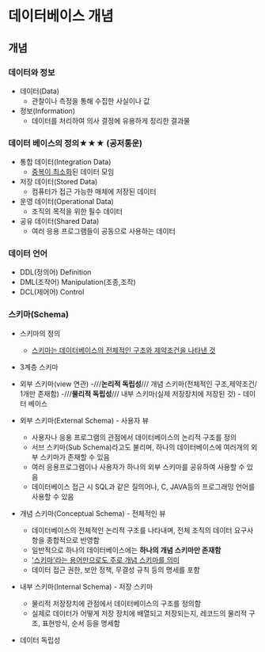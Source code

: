 # 데이터베이스 개념
## 개념
### 데이터와 정보
- 데이터(Data)
  - 관찰이나 측정을 통해 수집한 사실이나 값
- 정보(Information)
  - 데이터를 처리하여 의사 결정에 유용하게 정리한 결과물

### 데이터 베이스의 정의★★★ (공저통운)
- 통합 데이터(Integration Data)
  - <u>중복이 최소화</u>된 데이터 모임
- 저장 데이터(Stored Data)
  - 컴퓨터가 접근 가능한 매체에 저장된 데이터
- 운영 데이터(Operational Data)
  - 조직의 목적을 위한 필수 데이터
- 공유 데이터(Shared Data)
  - 여러 응용 프로그램들이 공동으로 사용하는 데이터

### 데이터 언어
- DDL(정의어) Definition
- DML(조작어) Manipulation(조종,조작)
- DCL(제어어) Control

### 스키마(Schema)
- 스키마의 정의 
  - <u>스키마는 데이터베이스의 전체적인 구조와 제약조건을 나타낸 것</u>
- 3계층 스키마
- 외부 스키마(view 연관) -///**논리적 독립성**/// 개념 스키마(전체적인 구조,제약조건/ 1개만 존재함) -///**물리적 독립성**/// 내부 스키마(실제 저장장치에 저장된 것) - 데이터 베이스

- 외부 스키마(External Schema) - 사용자 뷰
  - 사용자나 응용 프로그램의 관점에서 데이터베이스의 논리적 구조를 정의
  - 서브 스키마(Sub Schema)라고도 불리며, 하나의 데이터베이스에 여러개의 외부 스키마가 존재할 수 있음
  - 여러 응용프로그램이나 사용자가 하나의 외부 스키마를 공유하여 사용할 수 있음
  - 데이터베이스 접근 시 SQL과 같은 질의어나, C, JAVA등의 프로그래밍 언어를 사용할 수 있음

- 개념 스키마(Conceptual Schema) - 전체적인 뷰
  - 데이터베이스의 전체적인 논리적 구조를 나타내며, 전체 조직의 데이터 요구사항을 종합적으로 반영함
  - 일반적으로 하나의 데이터베이스에는 **하나의 개념 스키마만 존재함**
  - <u>'스키마'라는 용어만으로도 주로 개념 스키마를 의미</u>
  - 데이터 접근 권한, 보안 정책, 무결성 규칙 등의 명세를 포함

- 내부 스키마(Internal Schema) - 저장 스키마
  - 물리적 저장장치에 관점에서 데이터베이스의 구조를 정의함
  - 실제로 데이터가 어떻게 저장 장치에 배열되고 저장되는지, 레코드의 물리적 구조, 표현방식, 순서 등을 명세함

- 데이터 독립성